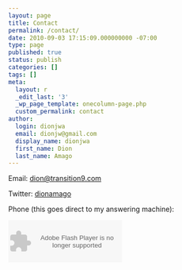 ```yaml
---
layout: page
title: Contact
permalink: /contact/
date: 2010-09-03 17:15:09.000000000 -07:00
type: page
published: true
status: publish
categories: []
tags: []
meta:
  layout: r
  _edit_last: '3'
  _wp_page_template: onecolumn-page.php
  custom_permalink: contact
author:
  login: dionjwa
  email: dionjw@gmail.com
  display_name: dionjwa
  first_name: Dion
  last_name: Amago
---
```

Email:
<a href="mailto:dion@transition9.com">dion@transition9.com</a>

Twitter:  <a href="https://twitter.com/#!/dionamago">dionamago</a>

Phone (this goes direct to my answering machine):

<object type="application/x-shockwave-flash" data="https://clients4.google.com/voice/embed/webCallButton" width="230" height="85"><param name="movie" value="https://clients4.google.com/voice/embed/webCallButton" /><param name="wmode" value="transparent" /><param name="FlashVars" value="id=ccd8d4140092cf58076b984c2a30c668970a86bc&style=0" /></object>
